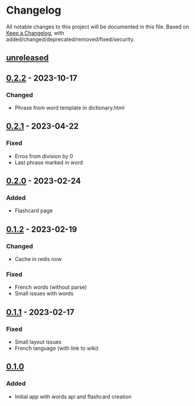 # Changelog

All notable changes to this project will be documented in this file. Based on [Keep a Changelog](https://keepachangelog.com/en/1.0.0/), with added/changed/deprecated/removed/fixed/security.

## [unreleased]
## [0.2.2] - 2023-10-17

### Changed
- Phrase from word template in dictionary.html

## [0.2.1] - 2023-04-22

### Fixed
- Erros from division by 0
- Last phrase marked in word

## [0.2.0] - 2023-02-24

### Added
* Flashcard page

## [0.1.2] - 2023-02-19

### Changed
- Cache in redis now

### Fixed
- French words (without parse)
- Small issues with words

## [0.1.1] - 2023-02-17
### Fixed
- Small layout issues
- French language (with link to wiki)

## [0.1.0]

### Added
- Initial app with words api and flashcard creation

[unreleased]: https://github.com/leafarlins/gokopa/compare/v0.2.2...HEAD
[0.2.2]: https://github.com/leafarlins/lang/compare/v0.2.1..0.2.2/
[0.2.1]: https://github.com/leafarlins/lang/compare/v0.2.0..0.2.1/
[0.2.0]: https://github.com/leafarlins/lang/compare/v0.1.2..0.2.0/
[0.1.2]: https://github.com/leafarlins/lang/compare/v0.1.1..0.1.2/
[0.1.1]: https://github.com/leafarlins/lang/compare/v0.1.0..0.1.1/
[0.1.0]: https://github.com/leafarlins/gokopa/releases/tag/v0.1.0